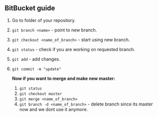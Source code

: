 ## BitBucket guide

1. Go to folder of your repository.
2. `git branch <name>` - point to new branch.
3. `git checkout <name_of_branch>` - start using new branch.
4. `git status` - check if you are working on requested branch.
5. `git add` - add changes.
6. `git commit -m "update"`

	__Now if you want to merge and make new master:__
	1. `git status`
	2. `git checkout master`
	3. `git merge <name_of_branch>`
	4. `git branch -d <name_of_branch>` - delete branch since its master now and we dont use it anymore.
